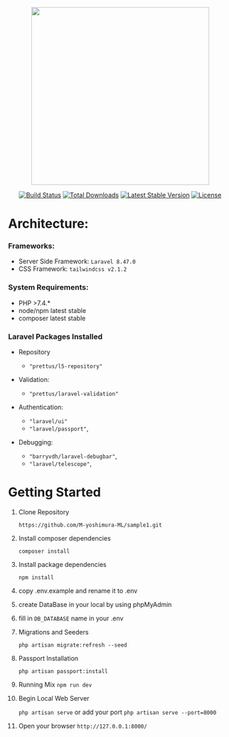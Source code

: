 <p align="center"><a href="https://laravel.com" target="_blank"><img src="https://raw.githubusercontent.com/laravel/art/master/logo-lockup/5%20SVG/2%20CMYK/1%20Full%20Color/laravel-logolockup-cmyk-red.svg" width="400"></a></p>

<p align="center">
<a href="https://travis-ci.org/laravel/framework"><img src="https://travis-ci.org/laravel/framework.svg" alt="Build Status"></a>
<a href="https://packagist.org/packages/laravel/framework"><img src="https://img.shields.io/packagist/dt/laravel/framework" alt="Total Downloads"></a>
<a href="https://packagist.org/packages/laravel/framework"><img src="https://img.shields.io/packagist/v/laravel/framework" alt="Latest Stable Version"></a>
<a href="https://packagist.org/packages/laravel/framework"><img src="https://img.shields.io/packagist/l/laravel/framework" alt="License"></a>
</p>

# Architecture:

### Frameworks:

-   Server Side Framework: `Laravel 8.47.0`
-   CSS Framework: `tailwindcss v2.1.2`

### System Requirements:

-   PHP >7.4.*
-   node/npm latest stable
-   composer latest stable

### Laravel Packages Installed

-   Repository
    -   `"prettus/l5-repository"`
-   Validation:

    -   `"prettus/laravel-validation"`

-   Authentication:

    -   `"laravel/ui"`
    -   `"laravel/passport"`,

-   Debugging:
    -   `"barryvdh/laravel-debugbar"`,
    -   `"laravel/telescope"`,

# Getting Started

1. Clone Repository

    `https://github.com/M-yoshimura-ML/sample1.git`

2. Install composer dependencies

    `composer install`

3. Install package dependencies

    `npm install`

4. copy .env.example and rename it to .env

5. create DataBase in your local by using phpMyAdmin

6. fill in `DB_DATABASE` name in your .env

7. Migrations and Seeders

    `php artisan migrate:refresh --seed`

8. Passport Installation

    `php artisan passport:install`

9. Running Mix
   `npm run dev`

10. Begin Local Web Server

    `php artisan serve` or add your port `php artisan serve --port=8000`


11. Open your browser `http://127.0.0.1:8000/`
